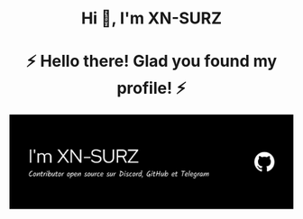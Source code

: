 # <h1 align="center"> Hi 👋, I'm XN-SURZ </h1> #
# <h1 align="center">⚡️ Hello there! Glad you found my profile! ⚡️</h1> #
![Banner](Banner.png)
